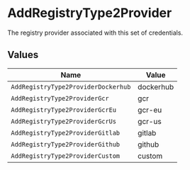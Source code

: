# AddRegistryType2Provider

The registry provider associated with this set of credentials.


## Values

| Name                                | Value                               |
| ----------------------------------- | ----------------------------------- |
| `AddRegistryType2ProviderDockerhub` | dockerhub                           |
| `AddRegistryType2ProviderGcr`       | gcr                                 |
| `AddRegistryType2ProviderGcrEu`     | gcr-eu                              |
| `AddRegistryType2ProviderGcrUs`     | gcr-us                              |
| `AddRegistryType2ProviderGitlab`    | gitlab                              |
| `AddRegistryType2ProviderGithub`    | github                              |
| `AddRegistryType2ProviderCustom`    | custom                              |